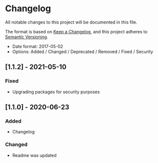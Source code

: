 # Changelog
All notable changes to this project will be documented in this file.

The format is based on [Keep a Changelog](https://keepachangelog.com/en/1.0.0/),
and this project adheres to [Semantic Versioning](https://semver.org/spec/v2.0.0.html).

- Date format: 2017-05-02
- Options: Added / Changed / Deprecated / Removed / Fixed / Security

## [1.1.2] - 2021-05-10
### Fixed
- Upgrading packages for security purposes

## [1.1.0] - 2020-06-23
### Added
- Changelog

### Changed
- Readme was updated
